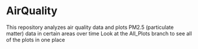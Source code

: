 # AirQuality
This repository analyzes air quality data and plots PM2.5 (particulate matter) data in certain areas over time
Look at the All_Plots branch to see all of the plots in one place
